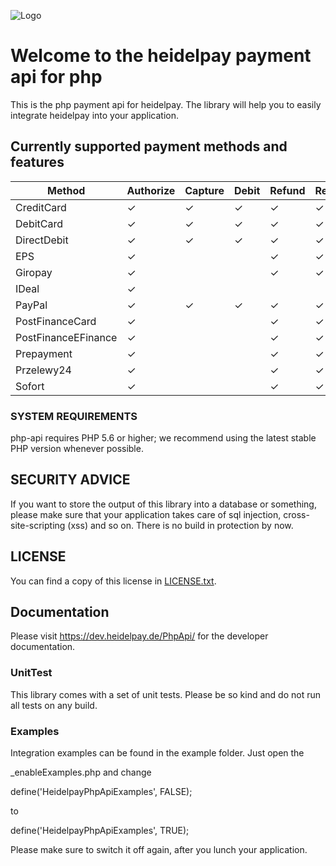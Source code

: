 ![Logo](https://dev.heidelpay.de/devHeidelpay_400_180.jpg)

# Welcome to the heidelpay payment api for php

This is the php payment api for heidelpay. The library will help you to easily integrate heidelpay into your application.


## Currently supported payment methods and features

| Method              | Authorize| Capture | Debit | Refund | Reversal | Rebill | Registration | DebitOnRegistration | AuthorizeOnRegistration |
| ------------------- | -------- | ------- | ----- | ------ | -------- | ------ | ------------ | ------------------- | ----------------------- |
|CreditCard           | ✓        | ✓       | ✓     | ✓      | ✓        | ✓      | ✓            | ✓                   | ✓                       |
|DebitCard            | ✓        | ✓       | ✓     | ✓      | ✓        | ✓      | ✓            | ✓                   | ✓                       |
|DirectDebit          | ✓        | ✓       | ✓     | ✓      | ✓        | ✓      | ✓            | ✓                   | ✓                       |
|EPS                  | ✓        |         |       | ✓      | ✓        |        |              |                     |                         |
|Giropay              | ✓        |         |       | ✓      | ✓        |        |              |                     |                         |
|IDeal                | ✓        |         |       |        |          |        |              |                     |                         |
|PayPal               | ✓        | ✓       | ✓     | ✓      | ✓        |        |              |                     |                         |
|PostFinanceCard      | ✓        |         |       | ✓      | ✓        |        |              |                     |                         |
|PostFinanceEFinance  | ✓        |         |       | ✓      | ✓        |        |              |                     |                         |
|Prepayment           | ✓        |         |       | ✓      | ✓        |        |              |                     |                         |
|Przelewy24           | ✓        |         |       | ✓      | ✓        |        |              |                     |                         |
|Sofort               | ✓        |         |       | ✓      | ✓        |        |              |                     |                         |

### SYSTEM REQUIREMENTS

php-api requires PHP 5.6 or higher; we recommend using the
latest stable PHP version whenever possible.

## SECURITY ADVICE
If you want to store the output of this library into a database or something, please make sure that your
application takes care of sql injection, cross-site-scripting (xss) and so on. There is no build in protection
by now.

## LICENSE

You can find a copy of this license in [LICENSE.txt](LICENSE.txt).

## Documentation

Please visit https://dev.heidelpay.de/PhpApi/ for the developer documentation.

### UnitTest

This library comes with a set of unit tests. Please be so kind and do not run all tests on any build.  

### Examples

Integration examples can be found in the example folder. Just open the

_enableExamples.php and change

define('HeidelpayPhpApiExamples', FALSE);

to

define('HeidelpayPhpApiExamples', TRUE);

Please make sure to switch it off again, after you lunch your application.

